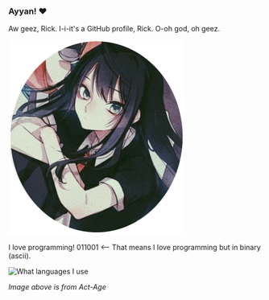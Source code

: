 ### Ayyan! ♥

Aw geez, Rick. I-i-it's a GitHub profile, Rick. O-oh god, oh geez.

![Kei](https://github.com/yozscore/yozscore/blob/main/images/kei.png)

I love programming! 011001 <-- That means I love programming but in binary (ascii).

![What languages I use](https://github-readme-stats.vercel.app/api/top-langs/?username=yozscore&layout=compact&theme=tokyonight&count_private=true)

*Image above is from Act-Age*
